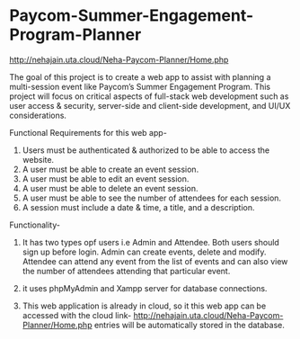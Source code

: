 # Paycom-Summer-Engagement-Program-Planner
http://nehajain.uta.cloud/Neha-Paycom-Planner/Home.php

The goal of this project is to create a web app to assist with planning a multi-session event like Paycom’s Summer
Engagement Program. This project will focus on critical aspects of full-stack web development such as user access
& security, server-side and client-side development, and UI/UX considerations. 

Functional Requirements for this web app-

1. Users must be authenticated & authorized to be able to access the website.
2. A user must be able to create an event session.
3. A user must be able to edit an event session.
4. A user must be able to delete an event session.
5. A user must be able to see the number of attendees for each session.
6. A session must include a date & time, a title, and a description. 

Functionality-

1. It has two types opf users i.e Admin and Attendee. Both users should sign up before login. Admin can create events, delete and modify. Attendee can attend any event from the list of events and can also view the number of attendees attending that particular event.

2. it uses phpMyAdmin and Xampp server for database connections.

3. This  web application is already in cloud, so it this web app can be accessed with the cloud link- http://nehajain.uta.cloud/Neha-Paycom-Planner/Home.php
entries will be automatically stored in the database.
